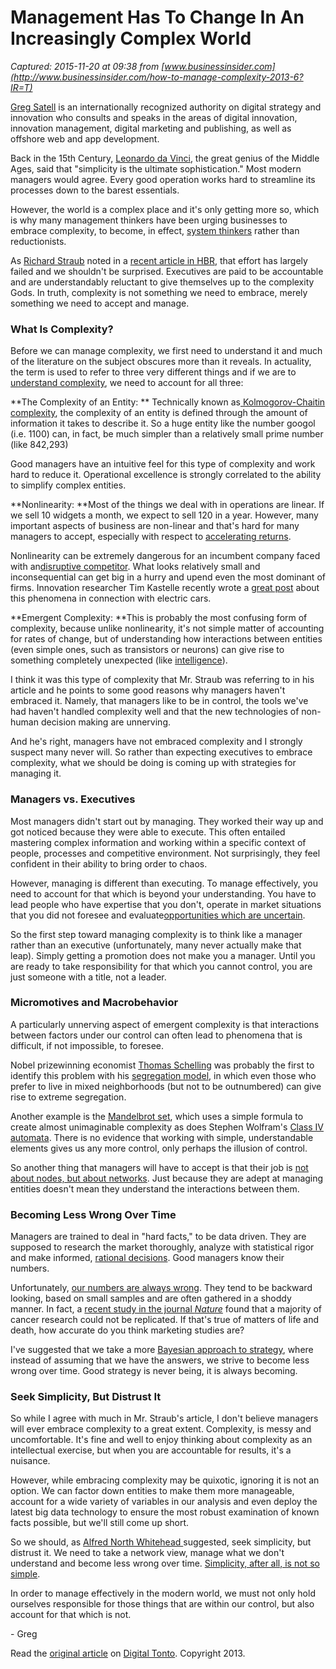 # Management Has To Change In An Increasingly Complex World

_Captured: 2015-11-20 at 09:38 from [www.businessinsider.com](http://www.businessinsider.com/how-to-manage-complexity-2013-6?IR=T)_

[Greg Satell](http://www.businessinsider.com/author/greg-satell) is an internationally recognized authority on digital strategy and innovation who consults and speaks in the areas of digital innovation, innovation management, digital marketing and publishing, as well as offshore web and app development.

Back in the 15th Century, [Leonardo da Vinci](http://en.wikipedia.org/wiki/Leonardo_da_Vinci), the great genius of the Middle Ages, said that "simplicity is the ultimate sophistication." Most modern managers would agree. Every good operation works hard to streamline its processes down to the barest essentials.

However, the world is a complex place and it's only getting more so, which is why many management thinkers have been urging businesses to embrace complexity, to become, in effect, [system thinkers](http://en.wikipedia.org/wiki/Systems_thinking) rather than reductionists.

As [Richard Straub](http://www.druckersociety.at/index.php/bio-dr-richard-straub) noted in a [recent article in HBR](http://blogs.hbr.org/cs/2013/05/why_managers_havent_embraced_c.html), that effort has largely failed and we shouldn't be surprised. Executives are paid to be accountable and are understandably reluctant to give themselves up to the complexity Gods. In truth, complexity is not something we need to embrace, merely something we need to accept and manage.

### **What Is Complexity?**

Before we can manage complexity, we first need to understand it and much of the literature on the subject obscures more than it reveals. In actuality, the term is used to refer to three very different things and if we are to [understand complexity](http://www.digitaltonto.com/2012/understanding-complexity-and-what-to-do-about-it/), we need to account for all three:

**The Complexity of an Entity: ** Technically known as[ Kolmogorov-Chaitin complexity](http://en.wikipedia.org/wiki/Kolmogorov_complexity), the complexity of an entity is defined through the amount of information it takes to describe it. So a huge entity like the number googol (i.e. 1100) can, in fact, be much simpler than a relatively small prime number (like 842,293)

Good managers have an intuitive feel for this type of complexity and work hard to reduce it. Operational excellence is strongly correlated to the ability to simplify complex entities.

**Nonlinearity: **Most of the things we deal with in operations are linear. If we sell 10 widgets a month, we expect to sell 120 in a year. However, many important aspects of business are non-linear and that's hard for many managers to accept, especially with respect to [accelerating returns](http://www.digitaltonto.com/2012/the-new-new-economy-of-accelerating-returns/).

Nonlinearity can be extremely dangerous for an incumbent company faced with an[disruptive competitor](http://www.digitaltonto.com/2009/what-is-disruptive-innovation/). What looks relatively small and inconsequential can get big in a hurry and upend even the most dominant of firms. Innovation researcher Tim Kastelle recently wrote a [great post](http://timkastelle.org/blog/2013/05/get-ready-for-your-electric-car/) about this phenomena in connection with electric cars.

**Emergent Complexity: **This is probably the most confusing form of complexity, because unlike nonlinearity, it's not simple matter of accounting for rates of change, but of understanding how interactions between entities (even simple ones, such as transistors or neurons) can give rise to something completely unexpected (like [intelligence](http://www.digitaltonto.com/2012/the-evolution-of-intelligence/)).

I think it was this type of complexity that Mr. Straub was referring to in his article and he points to some good reasons why managers haven't embraced it. Namely, that managers like to be in control, the tools we've had haven't handled complexity well and that the new technologies of non-human decision making are unnerving.

And he's right, managers have not embraced complexity and I strongly suspect many never will. So rather than expecting executives to embrace complexity, what we should be doing is coming up with strategies for managing it.

### **Managers vs. Executives**

Most managers didn't start out by managing. They worked their way up and got noticed because they were able to execute. This often entailed mastering complex information and working within a specific context of people, processes and competitive environment. Not surprisingly, they feel confident in their ability to bring order to chaos.

However, managing is different than executing. To manage effectively, you need to account for that which is beyond your understanding. You have to lead people who have expertise that you don't, operate in market situations that you did not foresee and evaluate[opportunities which are uncertain](http://www.digitaltonto.com/2012/the-mathematics-of-anything-can-happen/).

So the first step toward managing complexity is to think like a manager rather than an executive (unfortunately, many never actually make that leap). Simply getting a promotion does not make you a manager. Until you are ready to take responsibility for that which you cannot control, you are just someone with a title, not a leader.

### **Micromotives and Macrobehavior**

A particularly unnerving aspect of emergent complexity is that interactions between factors under our control can often lead to phenomena that is difficult, if not impossible, to foresee.

Nobel prizewinning economist [Thomas Schelling](http://en.wikipedia.org/wiki/Thomas_Schelling) was probably the first to identify this problem with his [segregation model](http://web.mit.edu/rajsingh/www/lab/alife/schelling.html), in which even those who prefer to live in mixed neighborhoods (but not to be outnumbered) can give rise to extreme segregation.

Another example is the [Mandelbrot set](http://en.wikipedia.org/wiki/Mandelbrot_set), which uses a simple formula to create almost unimaginable complexity as does Stephen Wolfram's [Class IV automata](http://en.wikipedia.org/wiki/Cellular_automaton). There is no evidence that working with simple, understandable elements gives us any more control, only perhaps the illusion of control.

So another thing that managers will have to accept is that their job is [not about nodes, but about networks](http://www.digitaltonto.com/2013/how-to-network-your-organization/). Just because they are adept at managing entities doesn't mean they understand the interactions between them.

### **Becoming Less Wrong Over Time**

Managers are trained to deal in "hard facts," to be data driven. They are supposed to research the market thoroughly, analyze with statistical rigor and make informed, [rational decisions](http://www.digitaltonto.com/2012/irrational-expectations/). Good managers know their numbers.

Unfortunately, [our numbers are always wrong](http://www.digitaltonto.com/2012/why-our-numbers-are-always-wrong/). They tend to be backward looking, based on small samples and are often gathered in a shoddy manner. In fact, a [recent study in the journal _Nature_](http://www.nature.com/nature/journal/v483/n7391/full/483509a.html) found that a majority of cancer research could not be replicated. If that's true of matters of life and death, how accurate do you think marketing studies are?

I've suggested that we take a more [Bayesian approach to strategy](http://www.digitaltonto.com/2012/why-our-numbers-are-always-wrong/), where instead of assuming that we have the answers, we strive to become less wrong over time. Good strategy is never being, it is always becoming.

### **Seek Simplicity, But Distrust It**

So while I agree with much in Mr. Straub's article, I don't believe managers will ever embrace complexity to a great extent. Complexity, is messy and uncomfortable. It's fine and well to enjoy thinking about complexity as an intellectual exercise, but when you are accountable for results, it's a nuisance.

However, while embracing complexity may be quixotic, ignoring it is not an option. We can factor down entities to make them more manageable, account for a wide variety of variables in our analysis and even deploy the latest big data technology to ensure the most robust examination of known facts possible, but we'll still come up short.

So we should, as [Alfred North Whitehead ](http://en.wikipedia.org/wiki/Alfred_North_Whitehead)suggested, seek simplicity, but distrust it. We need to take a network view, manage what we don't understand and become less wrong over time. [Simplicity, after all, is not so simple](http://www.digitaltonto.com/2011/the-simple-dilemma/).

In order to manage effectively in the modern world, we must not only hold ourselves responsible for those things that are within our control, but also account for that which is not.

\- Greg

Read the [original article](http://www.digitaltonto.com/2013/managing-complexity/#utm_source=feed&utm_medium=feed&utm_campaign=feed) on [Digital Tonto](http://www.digitaltonto.com/). Copyright 2013.
